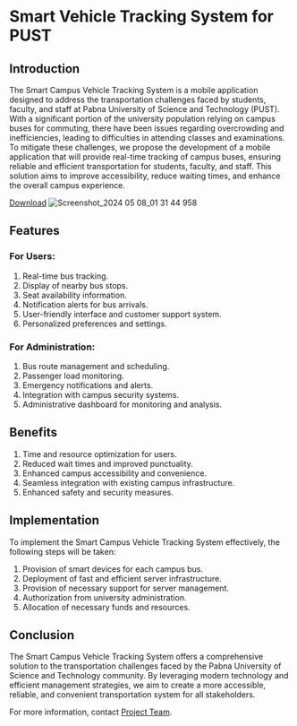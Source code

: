 # Smart Vehicle Tracking System for PUST

## Introduction
The Smart Campus Vehicle Tracking System is a mobile application designed to address the transportation challenges faced by students, faculty, and staff at Pabna University of Science and Technology (PUST). With a significant portion of the university population relying on campus buses for commuting, there have been issues regarding overcrowding and inefficiencies, leading to difficulties in attending classes and examinations.
To mitigate these challenges, we propose the development of a mobile application that will provide real-time tracking of campus buses, ensuring reliable and efficient transportation for students, faculty, and staff. This solution aims to improve accessibility, reduce waiting times, and enhance the overall campus experience.

[Download]([https://github.com/pustvts/pustvts-info](https://github.com/pustvts/pustvts-info/raw/main/app-release.apk))
![Screenshot_2024 05 08_01 31 44 958](https://github.com/me-sharif-hasan/PUSTVTS-UNOFFICIAL-/assets/55604433/2206bf60-5acc-44a6-befe-f25122075883)

## Features
### For Users:
1. Real-time bus tracking.
2. Display of nearby bus stops.
3. Seat availability information.
4. Notification alerts for bus arrivals.
5. User-friendly interface and customer support system.
6. Personalized preferences and settings.

### For Administration:
1. Bus route management and scheduling.
2. Passenger load monitoring.
3. Emergency notifications and alerts.
4. Integration with campus security systems.
5. Administrative dashboard for monitoring and analysis.

## Benefits
1. Time and resource optimization for users.
2. Reduced wait times and improved punctuality.
3. Enhanced campus accessibility and convenience.
4. Seamless integration with existing campus infrastructure.
5. Enhanced safety and security measures.

## Implementation
To implement the Smart Campus Vehicle Tracking System effectively, the following steps will be taken:
1. Provision of smart devices for each campus bus.
2. Deployment of fast and efficient server infrastructure.
3. Provision of necessary support for server management.
4. Authorization from university administration.
5. Allocation of necessary funds and resources.

## Conclusion
The Smart Campus Vehicle Tracking System offers a comprehensive solution to the transportation challenges faced by the Pabna University of Science and Technology community. By leveraging modern technology and efficient management strategies, we aim to create a more accessible, reliable, and convenient transportation system for all stakeholders.

For more information, contact [Project Team](mailto:me.sharif.hasan@gmail.com).

